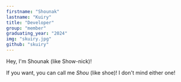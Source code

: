 ```yaml
---
firstname: "Shounak"
lastname: "Kuiry"
title: "Developer"
group: "member"
graduating_year: "2024"
img: "skuiry.jpg"
github: "skuiry"
---
```


Hey, I'm Shounak (like Show-nick)!

If you want, you can call me *Shou* (like shoe)! I don't mind either one!
